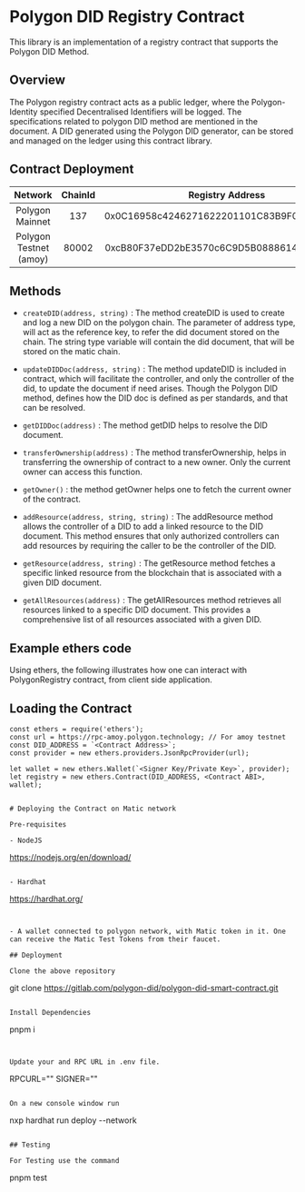 # Polygon DID Registry Contract

This library is an implementation of a registry contract that supports the Polygon DID Method.

## Overview

The Polygon registry contract acts as a public ledger, where the Polygon-Identity specified Decentralised Identifiers will be logged. The specifications related to polygon DID method are mentioned in the document. A DID generated using the Polygon DID generator, can be stored and managed on the ledger using this contract library.

## Contract Deployment

|        Network         | ChainId |              Registry Address              |
| :--------------------: | :-----: | :----------------------------------------: |
|    Polygon Mainnet     |   137   | 0x0C16958c4246271622201101C83B9F0Fc7180d15 |
| Polygon Testnet (amoy) |  80002  | 0xcB80F37eDD2bE3570c6C9D5B0888614E04E1e49E |

## Methods

- `createDID(address, string)` : The method createDID is used to create and log a new DID on the polygon chain. The parameter of address type, will act as the reference key, to refer the did document stored on the chain. The string type variable will contain the did document, that will be stored on the matic chain.

- `updateDIDDoc(address, string)` : The method updateDID is included in contract, which will facilitate the controller, and only the controller of the did, to update the document if need arises. Though the Polygon DID method, defines how the DID doc is defined as per standards, and that can be resolved.

- `getDIDDoc(address)` : The method getDID helps to resolve the DID document.

- `transferOwnership(address)` : The method transferOwnership, helps in transferring the ownership of contract to a new owner. Only the current owner can access this function.

- `getOwner()` : the method getOwner helps one to fetch the current owner of the contract.

- `addResource(address, string, string)` : The addResource method allows the controller of a DID to add a linked resource to the DID document. This method ensures that only authorized controllers can add resources by requiring the caller to be the controller of the DID.

- `getResource(address, string)` : The getResource method fetches a specific linked resource from the blockchain that is associated with a given DID document.

- `getAllResources(address)` : The getAllResources method retrieves all resources linked to a specific DID document. This provides a comprehensive list of all resources associated with a given DID.

## Example ethers code

Using ethers, the following illustrates how one can interact with PolygonRegistry contract, from client side application.

## Loading the Contract

```
const ethers = require('ethers');
const url = https://rpc-amoy.polygon.technology; // For amoy testnet
const DID_ADDRESS = `<Contract Address>`;
const provider = new ethers.providers.JsonRpcProvider(url);

let wallet = new ethers.Wallet(`<Signer Key/Private Key>`, provider);
let registry = new ethers.Contract(DID_ADDRESS, <Contract ABI>, wallet);
```

```

# Deploying the Contract on Matic network

Pre-requisites

- NodeJS

```

<https://nodejs.org/en/download/>

```

- Hardhat

```

<https://hardhat.org/>

```


- A wallet connected to polygon network, with Matic token in it. One can receive the Matic Test Tokens from their faucet.

## Deployment

Clone the above repository

```

git clone <https://gitlab.com/polygon-did/polygon-did-smart-contract.git>

```

Install Dependencies

```

pnpm i

```


Update your and RPC URL in .env file.

```

RPCURL="<Place your RPC URL here>"
SIGNER="<Place your private Key here>"

```

On a new console window run

```

nxp hardhat run deploy --network <network name>

```

## Testing

For Testing use the command

```

pnpm test

```

```
